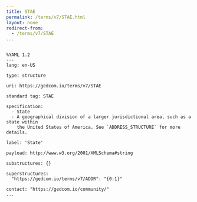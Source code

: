 ```yaml
---
title: STAE
permalink: /terms/v7/STAE.html
layout: none
redirect-from:
  - /terms/v7/STAE
...
```


```

%YAML 1.2
---
lang: en-US

type: structure

uri: https://gedcom.io/terms/v7/STAE

standard tag: STAE

specification:
  - State
  - A geographical division of a larger jurisdictional area, such as a state within
    the United States of America. See `ADDRESS_STRUCTURE` for more details.

label: 'State'

payload: http://www.w3.org/2001/XMLSchema#string

substructures: {}

superstructures:
  "https://gedcom.io/terms/v7/ADDR": "{0:1}"

contact: "https://gedcom.io/community/"
...

```
